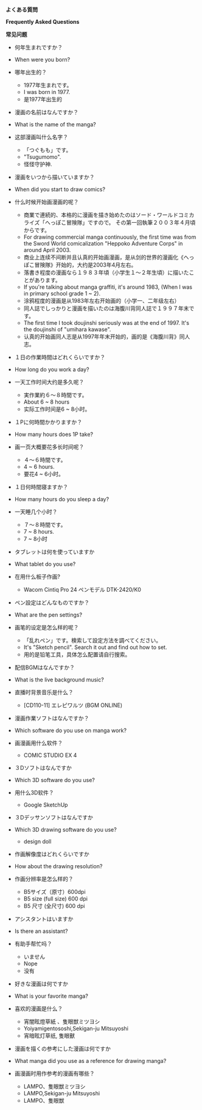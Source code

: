 **よくある質問**

**Frequently Asked Questions**

**常见问题**

* 何年生まれですか？
* When were you born?
* 哪年出生的？
    - 1977年生まれです。
    - I was born in 1977.
    - 是1977年出生的


* 漫画の名前はなんですか？
* What is the name of the manga?
* 这部漫画叫什么名字？
    - 「つぐもも」です。
    - "Tsugumomo".
    - 怪怪守护神.


* 漫画をいつから描いていますか？
* When did you start to draw comics?
* 什么时候开始画漫画的呢？
    - 商業で連続的、本格的に漫画を描き始めたのはソード・ワールドコミカライズ「へっぽこ冒険隊」ですので。 その第一回執筆２００３年４月頃からです。
    - For drawing commercial manga continuously, the first time was from the Sword World comicalization "Heppoko Adventure Corps" in around April 2003.
    - 商业上连续不间断并且认真的开始画漫画，是从剑的世界的漫画化《へっぽこ冒険隊》开始的，大约是2003年4月左右。
    - 落書き程度の漫画なら１９８３年頃（小学生１～２年生頃）に描いたことがあります。
    - If you're talking about manga graffiti, it's around 1983, (When I was in primary school grade 1 ~ 2).
    - 涂鸦程度的漫画是从1983年左右开始画的（小学一、二年级左右）
    - 同人誌でしっかりと漫画を描いたのは海腹川背同人誌で１９９７年末です。
    - The first time I took doujinshi seriously was at the end of 1997. It's the doujinshi of "umihara kawase".
    - 认真的开始画同人志是从1997年年末开始的，画的是《海腹川背》同人志。


* １日の作業時間はどれくらいですか？
* How long do you work a day?
* 一天工作时间大约是多久呢？
    - 実作業約６～８時間です。
    - About 6 ~ 8 hours
    - 实际工作时间是6 ~ 8小时。


* １Pに何時間かかりますか？
* How many hours does 1P take?
* 画一页大概要花多长时间呢？
    - ４～６時間です。
    - 4 ~ 6 hours.
    - 要花4 ~ 6小时。


* １日何時間寝ますか？
* How many hours do you sleep a day?
* 一天睡几个小时？
    - ７～８時間です。
    - 7 ~ 8 hours.
    - 7 ~ 8小时

* タブレットは何を使っていますか 
* What tablet do you use?
* 在用什么板子作画?
    - Wacom Cintiq Pro 24 ペンモデル DTK-2420/K0


* ペン設定はどんなものですか？
* What are the pen settings?
* 画笔的设定是怎么样的呢？
    - 「乱れペン」です。検索して設定方法を調べてください。
    - It's "Sketch pencil". Search it out and find out how to set.
    - 用的是铅笔工具，具体怎么配置请自行搜索。


* 配信BGMはなんですか？
* What is the live background music?
* 直播时背景音乐是什么？
    - [CD110-11] エレピワルツ (BGM ONLINE)


* 漫画作業ソフトはなんですか？
* Which software do you use on manga work?
* 画漫画用什么软件？
    - COMIC STUDIO EX 4


* ３Dソフトはなんですか
* Which 3D software do you use?
* 用什么3D软件？
    - Google SketchUp


* ３Dデッサンソフトはなんですか
* Which 3D drawing software do you use?
    - design doll


* 作画解像度はどれくらいですか
* How about the drawing resolution?
* 作画分辨率是怎么样的？
    - B5サイズ（原寸）600dpi
    - B5 size (full size) 600 dpi
    - B5 尺寸 (全尺寸) 600 dpi


* アシスタントはいますか
* Is there an assistant?
* 有助手帮忙吗？
    - いません
    - Nope
    - 没有


* 好きな漫画は何ですか
* What is your favorite manga?
* 喜欢的漫画是什么？
    - 宵闇眩燈草紙 、隻眼獣ミツヨシ
    - Yoiyamigentososhi,Sekigan-ju Mitsuyoshi
    - 宵暗眩灯草纸, 隻眼獸


* 漫画を描くの参考にした漫画は何ですか
* What manga did you use as a reference for drawing manga?
* 画漫画时用作参考的漫画有哪些？
    - LAMPO、隻眼獣ミツヨシ
    - LAMPO,Sekigan-ju Mitsuyoshi﻿
    - LAMPO、隻眼獣